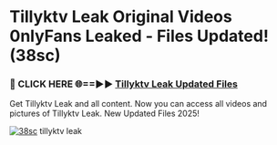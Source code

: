 # Tillyktv Leak Original Videos 0nlyFans Leaked - Files Updated! (38sc)

<h3>🔴 CLICK HERE 🌐==►► <a href="https://tinyurl.com/x26r9saj" rel="nofollow">Tillyktv Leak Updated Files</a></h3>

Get Tillyktv Leak and all content. Now you can access all videos and pictures of Tillyktv Leak. New Updated Files 2025!

[![38sc](https://i.imgur.com/LkgZPqh.gif)](https://tinyurl.com/x26r9saj)
tillyktv leak